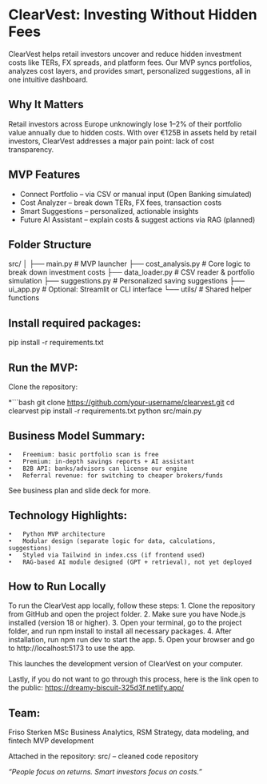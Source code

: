 # ClearVest: Investing Without Hidden Fees
ClearVest helps retail investors uncover and reduce hidden investment costs like TERs, FX spreads, and platform fees. Our MVP syncs portfolios, analyzes cost layers, and provides smart, personalized suggestions, all in one intuitive dashboard.

## Why It Matters
Retail investors across Europe unknowingly lose 1–2% of their portfolio value annually due to hidden costs. With over €125B in assets held by retail investors, ClearVest addresses a major pain point: lack of cost transparency.

## MVP Features
- Connect Portfolio – via CSV or manual input (Open Banking simulated)
- Cost Analyzer – break down TERs, FX fees, transaction costs
- Smart Suggestions – personalized, actionable insights
- Future AI Assistant – explain costs & suggest actions via RAG (planned)

## Folder Structure
src/
│
├── main.py               # MVP launcher
├── cost_analysis.py      # Core logic to break down investment costs
├── data_loader.py        # CSV reader & portfolio simulation
├── suggestions.py        # Personalized saving suggestions
├── ui_app.py             # Optional: Streamlit or CLI interface
└── utils/                # Shared helper functions

## Install required packages:
pip install -r requirements.txt

## Run the MVP:
Clone the repository:

*```bash
git clone https://github.com/your-username/clearvest.git
cd clearvest
pip install -r requirements.txt
python src/main.py

## Business Model Summary:
	•	Freemium: basic portfolio scan is free
	•	Premium: in-depth savings reports + AI assistant
	•	B2B API: banks/advisors can license our engine
	•	Referral revenue: for switching to cheaper brokers/funds

See business plan and slide deck for more.

## Technology Highlights:
	•	Python MVP architecture
	•	Modular design (separate logic for data, calculations, suggestions)
	•	Styled via Tailwind in index.css (if frontend used)
	•	RAG-based AI module designed (GPT + retrieval), not yet deployed

 ## How to Run Locally
To run the ClearVest app locally, follow these steps:
	1.	Clone the repository from GitHub and open the project folder.
	2.	Make sure you have Node.js installed (version 18 or higher).
	3.	Open your terminal, go to the project folder, and run npm install to install all necessary packages.
	4.	After installation, run npm run dev to start the app.
	5.	Open your browser and go to http://localhost:5173 to use the app.

This launches the development version of ClearVest on your computer. 

Lastly, if you do not want to go through this process, here is the link open to the public:
https://dreamy-biscuit-325d3f.netlify.app/ 


## Team:
Friso Sterken
MSc Business Analytics, RSM
Strategy, data modeling, and fintech MVP development

Attached in the repository: src/ – cleaned code repository

_“People focus on returns. Smart investors focus on costs.”_
